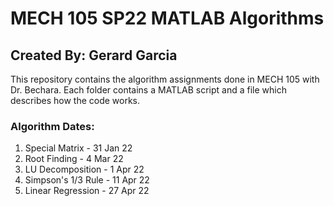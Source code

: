 # MECH 105 SP22 MATLAB Algorithms
## Created By: Gerard Garcia
This repository contains the algorithm assignments done in MECH 105 with Dr. Bechara. Each folder contains a MATLAB script and a file which describes how the code works.
### Algorithm Dates:
1. Special Matrix - 31 Jan 22
2. Root Finding - 4 Mar 22
3. LU Decomposition - 1 Apr 22
4. Simpson's 1/3 Rule - 11 Apr 22
5. Linear Regression - 27 Apr 22
